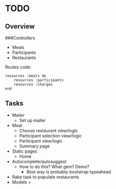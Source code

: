 TODO
====

Overview
--------

###Controllers

+ Meals
+ Participants
+ Restaurants

Routes code:

    resources :meals do
        resources :participants
        resources :charges
    end

Tasks
-----

+ Mailer
	+ Set up mailer
+ Meal
	+ Choose restaurant view/logic
	+ Participant selection view/logic
	+ Participant view/logic	
	+ Summary page
+ Static pages
	+ Home
+ Autocomplete/autosuggest
	+ How to do this? What gem? Demo?
		+ Best way is probably bootstrap typeahead
+ Rake task to populate restaurants
+ Models
  + 
